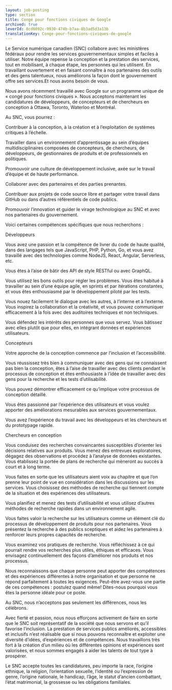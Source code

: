 ```yaml
---
layout: job-posting
type: section
title: Congé pour fonctions civiques de Google
archived: true
leverId: 8cd6092c-9930-474b-b7aa-8b3ad5d3a13b
translationKey: Conge-pour-fonctions-civiques-de-google
---
```

Le Service numérique canadien (SNC) collabore avec les ministères fédéraux pour rendre les services gouvernementaux simples et faciles à utiliser. Notre équipe repense la conception et la prestation des services, tout en mobilisant, à chaque étape, les personnes qui les utilisent. En travaillant ouvertement et en faisant connaître à nos partenaires des outils et des gens talentueux, nous améliorons la façon dont le gouvernement offre ses services.Et nous avons besoin de vous.

 

Nous avons récemment travaillé avec Google sur un programme unique de « congé pour fonctions civiques ». Nous acceptons maintenant les candidatures de développeurs, de concepteurs et de chercheurs en conception à Ottawa, Toronto, Waterloo et Montréal.

 

Au SNC, vous pourrez :

Contribuer à la conception, à la création et à l’exploitation de systèmes critiques à l’échelle.

Travailler dans un environnement d’apprentissage au sein d’équipes multidisciplinaires composées de concepteurs, de chercheurs, de développeurs, de gestionnaires de produits et de professionnels en politiques.

Promouvoir une culture de développement inclusive, axée sur le travail d’équipe et de haute performance.

Collaborer avec des partenaires et des parties prenantes.

Contribuer aux projets de code source libre et partager votre travail dans GitHub ou dans d’autres référentiels de code publics.

Promouvoir l’innovation et guider le virage technologique au SNC et avec nos partenaires du gouvernement.





Voici certaines compétences spécifiques que nous recherchons :

Développeurs

Vous avez une passion et la compétence de livrer du code de haute qualité, dans des langages tels que JavaScript, PHP, Python, Go, et vous avez travaillé avec des technologies comme NodeJS, React, Angular, Serverless, etc.

Vous êtes à l’aise de bâtir des API de style RESTful ou avec GraphQL.

Vous utilisez les bons outils pour régler les problèmes. Vous êtes habitué à travailler au sein d’une équipe agile, en sprints et par itérations constantes, et vous êtes enthousiasmé par le développement piloté par les tests.

Vous nouez facilement le dialogue avec les autres, à l’interne et à l’externe. Vous inspirez la collaboration et la créativité, et vous pouvez communiquer efficacement à la fois avec des auditoires techniques et non techniques.

Vous défendez les intérêts des personnes que vous servez. Vous bâtissez avec elles plutôt que pour elles, en intégrant données et expériences utilisateurs.

Concepteurs

Votre approche de la conception commence par l’inclusion et l’accessibilité.

Vous réussissez très bien à communiquer avec des gens qui ne connaissent pas bien la conception, êtes à l’aise de travailler avec des clients pendant le processus de conception et êtes enthousiaste à l’idée de travailler avec des gens pour la recherche et les tests d’utilisabilité.

Vous pouvez démontrer efficacement ce qu’implique votre processus de conception détaillé.

Vous êtes passionné par l’expérience des utilisateurs et vous voulez apporter des améliorations mesurables aux services gouvernementaux.

Vous avez l’expérience du travail avec les développeurs et les chercheurs et du prototypage rapide.

Chercheurs en conception

Vous conduisez des recherches convaincantes susceptibles d’orienter les décisions relatives aux produits. Vous menez des entrevues exploratoires, dégagez des observations et procédez à l’analyse de données existantes. Vous établissez la portée de plans de recherche qui mèneront au succès à court et à long terme.

Vous faites en sorte que les utilisateurs aient voix au chapitre et que l’on prenne leur point de vue en considération dans les discussions sur les services. Vous choisissez des méthodes de recherche qui tiennent compte de la situation et des expériences des utilisateurs.

Vous planifiez et menez des tests d’utilisabilité et vous utilisez d’autres méthodes de recherche rapides dans un environnement agile.

Vous faites valoir la recherche sur les utilisateurs comme un élément clé du processus de développement de produits pour nos partenaires. Vous présentez la recherche à des publics sceptiques et aidez les partenaires à renforcer leurs propres capacités de recherche.

Vous examinez vos pratiques de recherche. Vous réfléchissez à ce qui pourrait rendre vos recherches plus utiles, éthiques et efficaces. Vous envisagez continuellement des façons d’améliorer nos produits et nos processus.





Nous reconnaissons que chaque personne peut apporter des compétences et des expériences différentes à notre organisation et que personne ne répond parfaitement à toutes les exigences. Peut-être avez-vous une partie de ces compétences : postulez quand même! Dites-nous pourquoi vous êtes la personne idéale pour ce poste.

Au SNC, nous n’acceptons pas seulement les différences, nous les célébrons.

 

Avec fierté et passion, nous nous efforçons activement de faire en sorte que le SNC soit représentatif de la société que nous servons et qu’il favorise l’inclusion. La prestation de services publics améliorés, accessibles et inclusifs n’est réalisable que si nous pouvons reconnaître et exploiter une diversité d’idées, d’expériences et de compétences. Nous travaillons très fort à la création d’un milieu où les différentes opinions et expériences sont valorisées, et nous sommes engagés à aider les talents de tout type à prospérer.

 

Le SNC accepte toutes les candidatures, peu importe la race, l’origine ethnique, la religion, l’orientation sexuelle, l’identité ou l’expression de genre, l’origine nationale, le handicap, l’âge, le statut d’ancien combattant, l’état matrimonial, la grossesse ou les obligations familiales.
